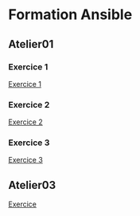 # Formation Ansible

## Atelier01

### Exercice 1
[Exercice 1](ansible/atelier-01/exercice1.md)

### Exercice 2
[Exercice 2](ansible/atelier-01/exercice2.md)

### Exercice 3
[Exercice 3](ansible/atelier-01/exercice3.md)


## Atelier03
[Exercice](ansible/atelier-03/exercice.md)
